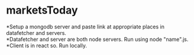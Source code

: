 # marketsToday
*Setup a mongodb server and paste link at appropriate places in  datafetcher and servers.<br>
*Datafetcher and server are both node servers. Run using node "name".js.<br>
*Client is in react so. Run locally.<br>
